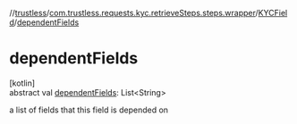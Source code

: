 //[trustless](../../../index.md)/[com.trustless.requests.kyc.retrieveSteps.steps.wrapper](../index.md)/[KYCField](index.md)/[dependentFields](dependent-fields.md)

# dependentFields

[kotlin]\
abstract val [dependentFields](dependent-fields.md): List&lt;String&gt;

a list of fields that this field is depended on
